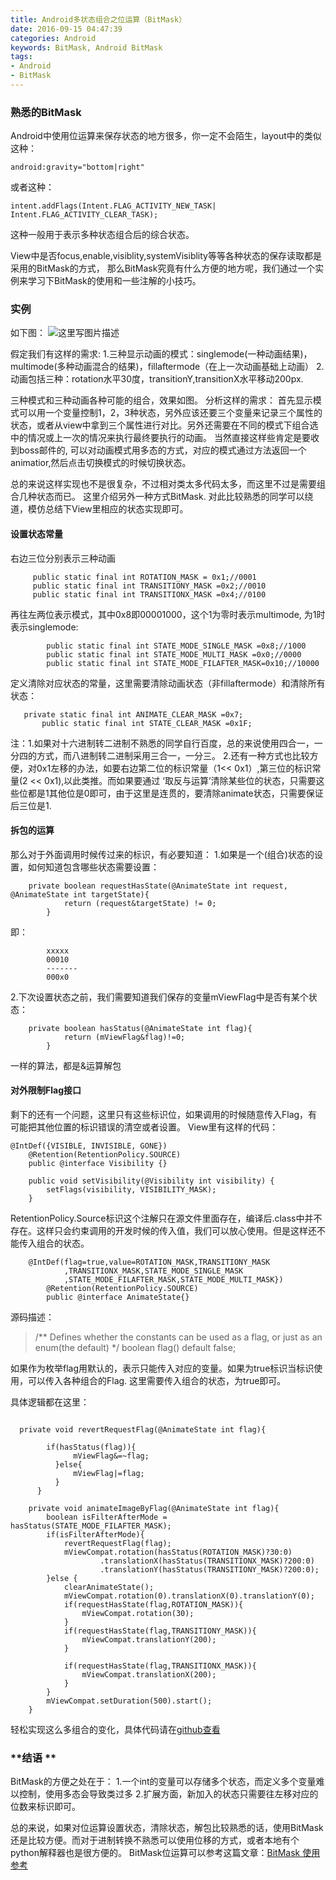 ```yaml
---
title: Android多状态组合之位运算（BitMask）
date: 2016-09-15 04:47:39
categories: Android
keywords: BitMask, Android BitMask
tags:
- Android
- BitMask
---
```


### 熟悉的BitMask

Android中使用位运算来保存状态的地方很多，你一定不会陌生，layout中的类似这种：

```
android:gravity="bottom|right"
```
或者这种：

	intent.addFlags(Intent.FLAG_ACTIVITY_NEW_TASK|
	Intent.FLAG_ACTIVITY_CLEAR_TASK);

这种一般用于表示多种状态组合后的综合状态。
<!--more-->
View中是否focus,enable,visiblity,systemVisiblity等等各种状态的保存读取都是采用的BitMask的方式， 那么BitMask究竟有什么方便的地方呢，我们通过一个实例来学习下BitMask的使用和一些注解的小技巧。

### 实例
如下图：
![这里写图片描述](http://img.blog.csdn.net/20160525142253613)

假定我们有这样的需求:
1.三种显示动画的模式：singlemode(一种动画结果)，multimode(多种动画混合的结果)，fillaftermode（在上一次动画基础上动画）
2.动画包括三种：rotation水平30度，transitionY,transitionX水平移动200px.

三种模式和三种动画各种可能的组合，效果如图。
分析这样的需求：
     首先显示模式可以用一个变量控制1，2，3种状态，另外应该还要三个变量来记录三个属性的状态，或者从view中拿到三个属性进行对比。另外还需要在不同的模式下组合选中的情况或上一次的情况来执行最终要执行的动画。
当然直接这样些肯定是要收到boss邮件的, 可以对动画模式用多态的方式，对应的模式通过方法返回一个animatior,然后点击切换模式的时候切换状态。

总的来说这样实现也不是很复杂，不过相对类太多代码太多，而这里不过是需要组合几种状态而已。
这里介绍另外一种方式BitMask.  对此比较熟悉的同学可以绕道，模仿总结下View里相应的状态实现即可。
#### **设置状态常量**
   右边三位分别表示三种动画

```
     public static final int ROTATION_MASK = 0x1;//0001
     public static final int TRANSITIONY_MASK =0x2;//0010
     public static final int TRANSITIONX_MASK =0x4;//0100
```

   再往左两位表示模式，其中0x8即00001000，这个1为零时表示multimode, 为1时表示singlemode:

```
        public static final int STATE_MODE_SINGLE_MASK =0x8;//1000
        public static final int STATE_MODE_MULTI_MASK =0x0;//0000
        public static final int STATE_MODE_FILAFTER_MASK=0x10;//10000
```

   定义清除对应状态的常量，这里需要清除动画状态（非fillaftermode）和清除所有状态：

```
   private static final int ANIMATE_CLEAR_MASK =0x7;
	   public static final int STATE_CLEAR_MASK =0x1F;
```

注：1.如果对十六进制转二进制不熟悉的同学自行百度，总的来说使用四合一，一分四的方式，而八进制转二进制采用三合一，一分三。
      2.还有一种方式也比较方便，对0x1左移的办法，如要右边第二位的标识常量（1<< 0x1）,第三位的标识常量(2 << 0x1),以此类推。而如果要通过 ‘取反与运算’清除某些位的状态，只需要这些位都是1其他位是0即可，由于这里是连贯的，要清除animate状态，只需要保证后三位是1.

#### **拆包的运算**
那么对于外面调用时候传过来的标识，有必要知道：
1.如果是一个(组合)状态的设置，如何知道包含哪些状态需要设置：

```
	private boolean requestHasState(@AnimateState int request, @AnimateState int targetState){
            return (request&targetState) != 0;
        }
```

即：

```
		xxxxx
		00010
		-------
		000x0
```

2.下次设置状态之前，我们需要知道我们保存的变量mViewFlag中是否有某个状态：

```
	private boolean hasStatus(@AnimateState int flag){
            return (mViewFlag&flag)!=0;
        }
```

一样的算法，都是&运算解包

#### **对外限制Flag接口**

剩下的还有一个问题，这里只有这些标识位，如果调用的时候随意传入Flag，有可能把其他位置的标识错误的清空或者设置。
View里有这样的代码：

```
@IntDef({VISIBLE, INVISIBLE, GONE})
    @Retention(RetentionPolicy.SOURCE)
    public @interface Visibility {}

    public void setVisibility(@Visibility int visibility) {
        setFlags(visibility, VISIBILITY_MASK);
    }  
```

 RetentionPolicy.Source标识这个注解只在源文件里面存在，编译后.class中并不存在。这样只会约束调用的开发时候的传入值，我们可以放心使用。但是这样还不能传入组合的状态。

```
	@IntDef(flag=true,value=ROTATION_MASK,TRANSITIONY_MASK
		    ,TRANSITIONX_MASK,STATE_MODE_SINGLE_MASK
	        ,STATE_MODE_FILAFTER_MASK,STATE_MODE_MULTI_MASK})
        @Retention(RetentionPolicy.SOURCE)
        public @interface AnimateState{}
```

源码描述：

> /** Defines whether the constants can be used as a flag, or just as an
> enum(the default) */
> 		    boolean flag() default false;


如果作为枚举flag用默认的，表示只能传入对应的变量。如果为true标识当标识使用，可以传入各种组合的Flag.  这里需要传入组合的状态，为true即可。

具体逻辑都在这里：

```

  private void revertRequestFlag(@AnimateState int flag){

        if(hasStatus(flag)){
              mViewFlag&=~flag;
          }else{
              mViewFlag|=flag;
          }
      }

    private void animateImageByFlag(@AnimateState int flag){
        boolean isFilterAfterMode = hasStatus(STATE_MODE_FILAFTER_MASK);
        if(isFilterAfterMode){
            revertRequestFlag(flag);
            mViewCompat.rotation(hasStatus(ROTATION_MASK)?30:0)
                    .translationX(hasStatus(TRANSITIONX_MASK)?200:0)
                    .translationY(hasStatus(TRANSITIONY_MASK)?200:0);
        }else {
            clearAnimateState();
            mViewCompat.rotation(0).translationX(0).translationY(0);
            if(requestHasState(flag,ROTATION_MASK)){
                mViewCompat.rotation(30);
            }
            if(requestHasState(flag,TRANSITIONY_MASK)){
                mViewCompat.translationY(200);
            }

            if(requestHasState(flag,TRANSITIONX_MASK)){
                mViewCompat.translationX(200);
            }
        }
        mViewCompat.setDuration(500).start();
    }
```

轻松实现这么多组合的变化，具体代码请在[github查看](https://github.com/jungledroid/AndroidCookie/blob/master/app/src/main/java/com/example/joez/androidcookie/BitmaskActivity.java)

### **结语 **
BitMask的方便之处在于：
1.一个int的变量可以存储多个状态，而定义多个变量难以控制，使用多态会导致类过多
2.扩展方面，新加入的状态只需要往左移对应的位数来标识即可。

总的来说，如果对位运算设置状态，清除状态，解包比较熟悉的话，使用BitMask还是比较方便。而对于进制转换不熟悉可以使用位移的方式，或者本地有个python解释器也是很方便的。
BitMask位运算可以参考这篇文章：[BitMask 使用参考](http://liaohuqiu.net/cn/posts/bitmasp-and-lipo/?utm_source=tuicool&utm_medium=referral)
